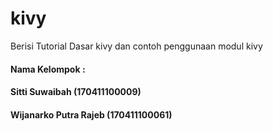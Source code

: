 # kivy
Berisi Tutorial Dasar kivy dan contoh penggunaan modul kivy

#### Nama Kelompok : 
#### Sitti Suwaibah         (170411100009)
#### Wijanarko Putra Rajeb (170411100061)
